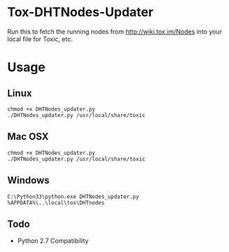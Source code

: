 Tox-DHTNodes-Updater
======================

Run this to fetch the running nodes from http://wiki.tox.im/Nodes into your local file for Toxic, etc.

Usage
=====

Linux
-----
```
chmod +x DHTNodes_updater.py
./DHTNodes_updater.py /usr/local/share/toxic
```

Mac OSX
-------
```
chmod +x DHTNodes_updater.py
./DHTNodes_updater.py /usr/local/share/toxic
```

Windows
-------
```
C:\Python33\python.exe DHTNodes_updater.py %APPDATA%\..\local\tox\DHTnodes
```

Todo
----
* Python 2.7 Compatibility
